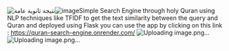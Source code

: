 ![نتيجة ثانوية عامة](https://github.com/MoMahmoud8/Deploy_Quran_Search/assets/71078433/94b46ba2-5352-4f45-8622-a1305263a785)![image](https://github.com/MoMahmoud8/Deploy_Quran_Search/assets/71078433/0a6687fb-e278-49e3-bb0c-5085a87ac21b)Simple Search Engine through holy Quran using NLP techniques like TFIDF to get the text similarity between the query and Quran and deployed using Flask 
you can use the app by clicking on this link : https://quran-search-engine.onrender.com/
![Uploading image.png…]()
![Uploading image.png…]()

